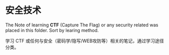 # 安全技术

The Note of learning **CTF** (Capture The Flag) or any security related was placed in this folder. Sort by learing method.

学习 CTF 或任何与安全（密码学/隐写/WEB攻防等）相关的笔记，通过学习途径分类。
